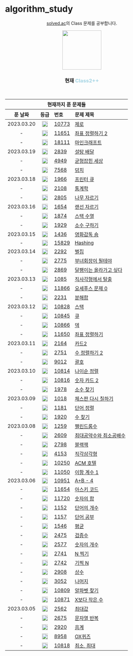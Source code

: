﻿# algorithm_study

<div align="center">
  <p>
    <a href="https://solved.ac/class">solved.ac</a>의 Class 문제를 공부합니다.
  </p>
  <img src="https://static.solved.ac/class/c2s.svg" height="128px" width="128px" style="pointer-events: none"/>
  <h3>현재 <span style="font-weight: 800; color: lightblue;">Class2++</span></h3>
</div>

<br>

<table align="center">
  <thead>
    <th colspan="4">
      현재까지 푼 문제들
    </th>
    <tr>
      <th>푼 날짜</th>
      <th>등급</th>
      <th align="left">번호</th>
      <th align="left">문제 제목</th>
    </tr>
  </thead>
  <tbody>
    <tr>
      <td align="center">
        2023.03.20
      </td>
      <td align="center">
        <img src="https://static.solved.ac/tier_small/7.svg" height="19px" width="19px" />
      </td>
      <td>
        <a href="https://www.acmicpc.net/problem/10773">10773</a>
      </td>
      <td>
        <a href="https://github.com/sangpok/algorithm_study/blob/main/10773/solution.js">제로</a>
      </td>
    </tr>    <tr>
      <td align="center">
        -
      </td>
      <td align="center">
        <img src="https://static.solved.ac/tier_small/6.svg" height="19px" width="19px" />
      </td>
      <td>
        <a href="https://www.acmicpc.net/problem/11651">11651</a>
      </td>
      <td>
        <a href="https://github.com/sangpok/algorithm_study/blob/main/11651/solution.js">좌표 정렬하기 2</a>
      </td>
    </tr>    <tr>
      <td align="center">
        -
      </td>
      <td align="center">
        <img src="https://static.solved.ac/tier_small/9.svg" height="19px" width="19px" />
      </td>
      <td>
        <a href="https://www.acmicpc.net/problem/18111">18111</a>
      </td>
      <td>
        <a href="https://github.com/sangpok/algorithm_study/blob/main/18111/solution.js">마인크래프트</a>
      </td>
    </tr>    <tr>
      <td align="center">
        2023.03.19
      </td>
      <td align="center">
        <img src="https://static.solved.ac/tier_small/7.svg" height="19px" width="19px" />
      </td>
      <td>
        <a href="https://www.acmicpc.net/problem/2839">2839</a>
      </td>
      <td>
        <a href="https://github.com/sangpok/algorithm_study/blob/main/2839/solution.js">설탕 배달</a>
      </td>
    </tr>    <tr>
      <td align="center">
        -
      </td>
      <td align="center">
        <img src="https://static.solved.ac/tier_small/7.svg" height="19px" width="19px" />
      </td>
      <td>
        <a href="https://www.acmicpc.net/problem/4949">4949</a>
      </td>
      <td>
        <a href="https://github.com/sangpok/algorithm_study/blob/main/4949/solution.js">균형잡힌 세상</a>
      </td>
    </tr>    <tr>
      <td align="center">
        -
      </td>
      <td align="center">
        <img src="https://static.solved.ac/tier_small/6.svg" height="19px" width="19px" />
      </td>
      <td>
        <a href="https://www.acmicpc.net/problem/7568">7568</a>
      </td>
      <td>
        <a href="https://github.com/sangpok/algorithm_study/blob/main/7568/solution.js">덩치</a>
      </td>
    </tr>    <tr>
      <td align="center">
        2023.03.18
      </td>
      <td align="center">
        <img src="https://static.solved.ac/tier_small/8.svg" height="19px" width="19px" />
      </td>
      <td>
        <a href="https://www.acmicpc.net/problem/1966">1966</a>
      </td>
      <td>
        <a href="https://github.com/sangpok/algorithm_study/blob/main/1966/solution.js">프린터 큐</a>
      </td>
    </tr>    <tr>
      <td align="center">
        -
      </td>
      <td align="center">
        <img src="https://static.solved.ac/tier_small/8.svg" height="19px" width="19px" />
      </td>
      <td>
        <a href="https://www.acmicpc.net/problem/2108">2108</a>
      </td>
      <td>
        <a href="https://github.com/sangpok/algorithm_study/blob/main/2108/solution.js">통계학</a>
      </td>
    </tr>    <tr>
      <td align="center">
        -
      </td>
      <td align="center">
        <img src="https://static.solved.ac/tier_small/9.svg" height="19px" width="19px" />
      </td>
      <td>
        <a href="https://www.acmicpc.net/problem/2805">2805</a>
      </td>
      <td>
        <a href="https://github.com/sangpok/algorithm_study/blob/main/2805/solution.js">나무 자르기</a>
      </td>
    </tr>    <tr>
      <td align="center">
        2023.03.16
      </td>
      <td align="center">
        <img src="https://static.solved.ac/tier_small/9.svg" height="19px" width="19px" />
      </td>
      <td>
        <a href="https://www.acmicpc.net/problem/1654">1654</a>
      </td>
      <td>
        <a href="https://github.com/sangpok/algorithm_study/blob/main/1654/solution.js">랜선 자르기</a>
      </td>
    </tr>    <tr>
      <td align="center">
        -
      </td>
      <td align="center">
        <img src="https://static.solved.ac/tier_small/9.svg" height="19px" width="19px" />
      </td>
      <td>
        <a href="https://www.acmicpc.net/problem/1874">1874</a>
      </td>
      <td>
        <a href="https://github.com/sangpok/algorithm_study/blob/main/1874/solution.js">스택 수열</a>
      </td>
    </tr>    <tr>
      <td align="center">
        -
      </td>
      <td align="center">
        <img src="https://static.solved.ac/tier_small/8.svg" height="19px" width="19px" />
      </td>
      <td>
        <a href="https://www.acmicpc.net/problem/1929">1929</a>
      </td>
      <td>
        <a href="https://github.com/sangpok/algorithm_study/blob/main/1929/solution.js">소수 구하기</a>
      </td>
    </tr>    <tr>
      <td align="center">
        2023.03.15
      </td>
      <td align="center">
        <img src="https://static.solved.ac/tier_small/7.svg" height="19px" width="19px" />
      </td>
      <td>
        <a href="https://www.acmicpc.net/problem/1436">1436</a>
      </td>
      <td>
        <a href="https://github.com/sangpok/algorithm_study/blob/main/1436/solution.js">영화감독 숌</a>
      </td>
    </tr>    <tr>
      <td align="center">
        -
      </td>
      <td align="center">
        <img src="https://static.solved.ac/tier_small/4.svg" height="19px" width="19px" />
      </td>
      <td>
        <a href="https://www.acmicpc.net/problem/15829">15829</a>
      </td>
      <td>
        <a href="https://github.com/sangpok/algorithm_study/blob/main/15829/solution.js">Hashing</a>
      </td>
    </tr>    <tr>
      <td align="center">
        2023.03.14
      </td>
      <td align="center">
        <img src="https://static.solved.ac/tier_small/3.svg" height="19px" width="19px" />
      </td>
      <td>
        <a href="https://www.acmicpc.net/problem/2292">2292</a>
      </td>
      <td>
        <a href="https://github.com/sangpok/algorithm_study/blob/main/2292/solution.js">벌집</a>
      </td>
    </tr>    <tr>
      <td align="center">
        -
      </td>
      <td align="center">
        <img src="https://static.solved.ac/tier_small/7.svg" height="19px" width="19px" />
      </td>
      <td>
        <a href="https://www.acmicpc.net/problem/2775">2775</a>
      </td>
      <td>
        <a href="https://github.com/sangpok/algorithm_study/blob/main/2775/solution.js">부녀회장이 될테야</a>
      </td>
    </tr>    <tr>
      <td align="center">
        -
      </td>
      <td align="center">
        <img src="https://static.solved.ac/tier_small/4.svg" height="19px" width="19px" />
      </td>
      <td>
        <a href="https://www.acmicpc.net/problem/2869">2869</a>
      </td>
      <td>
        <a href="https://github.com/sangpok/algorithm_study/blob/main/2869/solution.js">달팽이는 올라가고 싶다</a>
      </td>
    </tr>    <tr>
      <td align="center">
        2023.03.13
      </td>
      <td align="center">
        <img src="https://static.solved.ac/tier_small/3.svg" height="19px" width="19px" />
      </td>
      <td>
        <a href="https://www.acmicpc.net/problem/1085">1085</a>
      </td>
      <td>
        <a href="https://github.com/sangpok/algorithm_study/blob/main/1085/solution.js">직사각형에서 탈출</a>
      </td>
    </tr>    <tr>
      <td align="center">
        -
      </td>
      <td align="center">
        <img src="https://static.solved.ac/tier_small/7.svg" height="19px" width="19px" />
      </td>
      <td>
        <a href="https://www.acmicpc.net/problem/11866">11866</a>
      </td>
      <td>
        <a href="https://github.com/sangpok/algorithm_study/blob/main/11866/solution.js">요세푸스 문제 0</a>
      </td>
    </tr>    <tr>
      <td align="center">
        -
      </td>
      <td align="center">
        <img src="https://static.solved.ac/tier_small/4.svg" height="19px" width="19px" />
      </td>
      <td>
        <a href="https://www.acmicpc.net/problem/2231">2231</a>
      </td>
      <td>
        <a href="https://github.com/sangpok/algorithm_study/blob/main/2231/solution.js">분해합</a>
      </td>
    </tr>    <tr>
      <td align="center">
        2023.03.12
      </td>
      <td align="center">
        <img src="https://static.solved.ac/tier_small/7.svg" height="19px" width="19px" />
      </td>
      <td>
        <a href="https://www.acmicpc.net/problem/10828">10828</a>
      </td>
      <td>
        <a href="https://github.com/sangpok/algorithm_study/blob/main/10828/solution.js">스택</a>
      </td>
    </tr>    <tr>
      <td align="center">
        -
      </td>
      <td align="center">
        <img src="https://static.solved.ac/tier_small/7.svg" height="19px" width="19px" />
      </td>
      <td>
        <a href="https://www.acmicpc.net/problem/10845">10845</a>
      </td>
      <td>
        <a href="https://github.com/sangpok/algorithm_study/blob/main/10845/solution.js">큐</a>
      </td>
    </tr>    <tr>
      <td align="center">
        -
      </td>
      <td align="center">
        <img src="https://static.solved.ac/tier_small/7.svg" height="19px" width="19px" />
      </td>
      <td>
        <a href="https://www.acmicpc.net/problem/10866">10866</a>
      </td>
      <td>
        <a href="https://github.com/sangpok/algorithm_study/blob/main/10866/solution.js">덱</a>
      </td>
    </tr>    <tr>
      <td align="center">
        -
      </td>
      <td align="center">
        <img src="https://static.solved.ac/tier_small/6.svg" height="19px" width="19px" />
      </td>
      <td>
        <a href="https://www.acmicpc.net/problem/11650">11650</a>
      </td>
      <td>
        <a href="https://github.com/sangpok/algorithm_study/blob/main/11650/solution.js">좌표 정렬하기</a>
      </td>
    </tr>    <tr>
      <td align="center">
        2023.03.11
      </td>
      <td align="center">
        <img src="https://static.solved.ac/tier_small/7.svg" height="19px" width="19px" />
      </td>
      <td>
        <a href="https://www.acmicpc.net/problem/2164">2164</a>
      </td>
      <td>
        <a href="https://github.com/sangpok/algorithm_study/blob/main/2164/solution.js">카드2</a>
      </td>
    </tr>    <tr>
      <td align="center">
        -
      </td>
      <td align="center">
        <img src="https://static.solved.ac/tier_small/6.svg" height="19px" width="19px" />
      </td>
      <td>
        <a href="https://www.acmicpc.net/problem/2751">2751</a>
      </td>
      <td>
        <a href="https://github.com/sangpok/algorithm_study/blob/main/2751/solution.js">수 정렬하기 2</a>
      </td>
    </tr>    <tr>
      <td align="center">
        -
      </td>
      <td align="center">
        <img src="https://static.solved.ac/tier_small/7.svg" height="19px" width="19px" />
      </td>
      <td>
        <a href="https://www.acmicpc.net/problem/9012">9012</a>
      </td>
      <td>
        <a href="https://github.com/sangpok/algorithm_study/blob/main/9012/solution.js">괄호</a>
      </td>
    </tr>    <tr>
      <td align="center">
        2023.03.10
      </td>
      <td align="center">
        <img src="https://static.solved.ac/tier_small/7.svg" height="19px" width="19px" />
      </td>
      <td>
        <a href="https://www.acmicpc.net/problem/10814">10814</a>
      </td>
      <td>
        <a href="https://github.com/sangpok/algorithm_study/blob/main/10814/solution.js">나이순 정렬</a>
      </td>
    </tr>    <tr>
      <td align="center">
        -
      </td>
      <td align="center">
        <img src="https://static.solved.ac/tier_small/7.svg" height="19px" width="19px" />
      </td>
      <td>
        <a href="https://www.acmicpc.net/problem/10816">10816</a>
      </td>
      <td>
        <a href="https://github.com/sangpok/algorithm_study/blob/main/10816/solution.js">숫자 카드 2</a>
      </td>
    </tr>    <tr>
      <td align="center">
        -
      </td>
      <td align="center">
        <img src="https://static.solved.ac/tier_small/7.svg" height="19px" width="19px" />
      </td>
      <td>
        <a href="https://www.acmicpc.net/problem/1978">1978</a>
      </td>
      <td>
        <a href="https://github.com/sangpok/algorithm_study/blob/main/1978/solution.js">소수 찾기</a>
      </td>
    </tr>    <tr>
      <td align="center">
        2023.03.09
      </td>
      <td align="center">
        <img src="https://static.solved.ac/tier_small/7.svg" height="19px" width="19px" />
      </td>
      <td>
        <a href="https://www.acmicpc.net/problem/1018">1018</a>
      </td>
      <td>
        <a href="https://github.com/sangpok/algorithm_study/blob/main/1018/solution.js">체스판 다시 칠하기</a>
      </td>
    </tr>    <tr>
      <td align="center">
        -
      </td>
      <td align="center">
        <img src="https://static.solved.ac/tier_small/6.svg" height="19px" width="19px" />
      </td>
      <td>
        <a href="https://www.acmicpc.net/problem/1181">1181</a>
      </td>
      <td>
        <a href="https://github.com/sangpok/algorithm_study/blob/main/1181/solution.js">단어 정렬</a>
      </td>
    </tr>    <tr>
      <td align="center">
        -
      </td>
      <td align="center">
        <img src="https://static.solved.ac/tier_small/7.svg" height="19px" width="19px" />
      </td>
      <td>
        <a href="https://www.acmicpc.net/problem/1920">1920</a>
      </td>
      <td>
        <a href="https://github.com/sangpok/algorithm_study/blob/main/1920/solution.js">수 찾기</a>
      </td>
    </tr>    <tr>
      <td align="center">
        2023.03.08
      </td>
      <td align="center">
        <img src="https://static.solved.ac/tier_small/5.svg" height="19px" width="19px" />
      </td>
      <td>
        <a href="https://www.acmicpc.net/problem/1259">1259</a>
      </td>
      <td>
        <a href="https://github.com/sangpok/algorithm_study/blob/main/1259/solution.js">팰린드롬수</a>
      </td>
    </tr>    <tr>
      <td align="center">
        -
      </td>
      <td align="center">
        <img src="https://static.solved.ac/tier_small/5.svg" height="19px" width="19px" />
      </td>
      <td>
        <a href="https://www.acmicpc.net/problem/2609">2609</a>
      </td>
      <td>
        <a href="https://github.com/sangpok/algorithm_study/blob/main/2609/solution.js">최대공약수와 최소공배수</a>
      </td>
    </tr>    <tr>
      <td align="center">
        -
      </td>
      <td align="center">
        <img src="https://static.solved.ac/tier_small/4.svg" height="19px" width="19px" />
      </td>
      <td>
        <a href="https://www.acmicpc.net/problem/2798">2798</a>
      </td>
      <td>
        <a href="https://github.com/sangpok/algorithm_study/blob/main/2798/solution.js">블랙잭</a>
      </td>
    </tr>    <tr>
      <td align="center">
        -
      </td>
      <td align="center">
        <img src="https://static.solved.ac/tier_small/3.svg" height="19px" width="19px" />
      </td>
      <td>
        <a href="https://www.acmicpc.net/problem/4153">4153</a>
      </td>
      <td>
        <a href="https://github.com/sangpok/algorithm_study/blob/main/4153/solution.js">직각삼각형</a>
      </td>
    </tr>    <tr>
      <td align="center">
        -
      </td>
      <td align="center">
        <img src="https://static.solved.ac/tier_small/3.svg" height="19px" width="19px" />
      </td>
      <td>
        <a href="https://www.acmicpc.net/problem/10250">10250</a>
      </td>
      <td>
        <a href="https://github.com/sangpok/algorithm_study/blob/main/10250/solution.js">ACM 호텔</a>
      </td>
    </tr>    <tr>
      <td align="center">
        -
      </td>
      <td align="center">
        <img src="https://static.solved.ac/tier_small/5.svg" height="19px" width="19px" />
      </td>
      <td>
        <a href="https://www.acmicpc.net/problem/11050">11050</a>
      </td>
      <td>
        <a href="https://github.com/sangpok/algorithm_study/blob/main/11050/solution.js">이항 계수 1</a>
      </td>
    </tr>    <tr>
      <td align="center">
        2023.03.06
      </td>
      <td align="center">
        <img src="https://static.solved.ac/tier_small/sprout.svg" height="19px" width="19px" />
      </td>
      <td>
        <a href="https://www.acmicpc.net/problem/10951">10951</a>
      </td>
      <td>
        <a href="https://github.com/sangpok/algorithm_study/blob/main/10951/solution.js">A+B - 4</a>
      </td>
    </tr>    <tr>
      <td align="center">
        -
      </td>
      <td align="center">
        <img src="https://static.solved.ac/tier_small/sprout.svg" height="19px" width="19px" />
      </td>
      <td>
        <a href="https://www.acmicpc.net/problem/11654">11654</a>
      </td>
      <td>
        <a href="https://github.com/sangpok/algorithm_study/blob/main/11654/solution.js">아스키 코드</a>
      </td>
    </tr>    <tr>
      <td align="center">
        -
      </td>
      <td align="center">
        <img src="https://static.solved.ac/tier_small/2.svg" height="19px" width="19px" />
      </td>
      <td>
        <a href="https://www.acmicpc.net/problem/11720">11720</a>
      </td>
      <td>
        <a href="https://github.com/sangpok/algorithm_study/blob/main/11720/solution.js">숫자의 합</a>
      </td>
    </tr>    <tr>
      <td align="center">
        -
      </td>
      <td align="center">
        <img src="https://static.solved.ac/tier_small/4.svg" height="19px" width="19px" />
      </td>
      <td>
        <a href="https://www.acmicpc.net/problem/1152">1152</a>
      </td>
      <td>
        <a href="https://github.com/sangpok/algorithm_study/blob/main/1152/solution.js">단어의 개수</a>
      </td>
    </tr>    <tr>
      <td align="center">
        -
      </td>
      <td align="center">
        <img src="https://static.solved.ac/tier_small/5.svg" height="19px" width="19px" />
      </td>
      <td>
        <a href="https://www.acmicpc.net/problem/1157">1157</a>
      </td>
      <td>
        <a href="https://github.com/sangpok/algorithm_study/blob/main/1157/solution.js">단어 공부</a>
      </td>
    </tr>    <tr>
      <td align="center">
        -
      </td>
      <td align="center">
        <img src="https://static.solved.ac/tier_small/5.svg" height="19px" width="19px" />
      </td>
      <td>
        <a href="https://www.acmicpc.net/problem/1546">1546</a>
      </td>
      <td>
        <a href="https://github.com/sangpok/algorithm_study/blob/main/1546/solution.js">평균</a>
      </td>
    </tr>    <tr>
      <td align="center">
        -
      </td>
      <td align="center">
        <img src="https://static.solved.ac/tier_small/sprout.svg" height="19px" width="19px" />
      </td>
      <td>
        <a href="https://www.acmicpc.net/problem/2475">2475</a>
      </td>
      <td>
        <a href="https://github.com/sangpok/algorithm_study/blob/main/2475/solution.js">검증수</a>
      </td>
    </tr>    <tr>
      <td align="center">
        -
      </td>
      <td align="center">
        <img src="https://static.solved.ac/tier_small/4.svg" height="19px" width="19px" />
      </td>
      <td>
        <a href="https://www.acmicpc.net/problem/2577">2577</a>
      </td>
      <td>
        <a href="https://github.com/sangpok/algorithm_study/blob/main/2577/solution.js">숫자의 개수</a>
      </td>
    </tr>    <tr>
      <td align="center">
        -
      </td>
      <td align="center">
        <img src="https://static.solved.ac/tier_small/sprout.svg" height="19px" width="19px" />
      </td>
      <td>
        <a href="https://www.acmicpc.net/problem/2741">2741</a>
      </td>
      <td>
        <a href="https://github.com/sangpok/algorithm_study/blob/main/2741/solution.js">N 찍기</a>
      </td>
    </tr>    <tr>
      <td align="center">
        -
      </td>
      <td align="center">
        <img src="https://static.solved.ac/tier_small/2.svg" height="19px" width="19px" />
      </td>
      <td>
        <a href="https://www.acmicpc.net/problem/2742">2742</a>
      </td>
      <td>
        <a href="https://github.com/sangpok/algorithm_study/blob/main/2742/solution.js">기찍 N</a>
      </td>
    </tr>    <tr>
      <td align="center">
        -
      </td>
      <td align="center">
        <img src="https://static.solved.ac/tier_small/4.svg" height="19px" width="19px" />
      </td>
      <td>
        <a href="https://www.acmicpc.net/problem/2908">2908</a>
      </td>
      <td>
        <a href="https://github.com/sangpok/algorithm_study/blob/main/2908/solution.js">상수</a>
      </td>
    </tr>    <tr>
      <td align="center">
        -
      </td>
      <td align="center">
        <img src="https://static.solved.ac/tier_small/4.svg" height="19px" width="19px" />
      </td>
      <td>
        <a href="https://www.acmicpc.net/problem/3052">3052</a>
      </td>
      <td>
        <a href="https://github.com/sangpok/algorithm_study/blob/main/3052/solution.js">나머지</a>
      </td>
    </tr>    <tr>
      <td align="center">
        -
      </td>
      <td align="center">
        <img src="https://static.solved.ac/tier_small/sprout.svg" height="19px" width="19px" />
      </td>
      <td>
        <a href="https://www.acmicpc.net/problem/10809">10809</a>
      </td>
      <td>
        <a href="https://github.com/sangpok/algorithm_study/blob/main/10809/solution.js">알파벳 찾기</a>
      </td>
    </tr>    <tr>
      <td align="center">
        -
      </td>
      <td align="center">
        <img src="https://static.solved.ac/tier_small/sprout.svg" height="19px" width="19px" />
      </td>
      <td>
        <a href="https://www.acmicpc.net/problem/10871">10871</a>
      </td>
      <td>
        <a href="https://github.com/sangpok/algorithm_study/blob/main/10871/solution.js">X보다 작은 수</a>
      </td>
    </tr>    <tr>
      <td align="center">
        2023.03.05
      </td>
      <td align="center">
        <img src="https://static.solved.ac/tier_small/3.svg" height="19px" width="19px" />
      </td>
      <td>
        <a href="https://www.acmicpc.net/problem/2562">2562</a>
      </td>
      <td>
        <a href="https://github.com/sangpok/algorithm_study/blob/main/2562/solution.js">최대값</a>
      </td>
    </tr>    <tr>
      <td align="center">
        -
      </td>
      <td align="center">
        <img src="https://static.solved.ac/tier_small/4.svg" height="19px" width="19px" />
      </td>
      <td>
        <a href="https://www.acmicpc.net/problem/2675">2675</a>
      </td>
      <td>
        <a href="https://github.com/sangpok/algorithm_study/blob/main/2675/solution.js">문자열 반복</a>
      </td>
    </tr>    <tr>
      <td align="center">
        -
      </td>
      <td align="center">
        <img src="https://static.solved.ac/tier_small/4.svg" height="19px" width="19px" />
      </td>
      <td>
        <a href="https://www.acmicpc.net/problem/2920">2920</a>
      </td>
      <td>
        <a href="https://github.com/sangpok/algorithm_study/blob/main/2920/solution.js">음계</a>
      </td>
    </tr>    <tr>
      <td align="center">
        -
      </td>
      <td align="center">
        <img src="https://static.solved.ac/tier_small/4.svg" height="19px" width="19px" />
      </td>
      <td>
        <a href="https://www.acmicpc.net/problem/8958">8958</a>
      </td>
      <td>
        <a href="https://github.com/sangpok/algorithm_study/blob/main/8958/solution.js">OX퀴즈</a>
      </td>
    </tr>    <tr>
      <td align="center">
        -
      </td>
      <td align="center">
        <img src="https://static.solved.ac/tier_small/3.svg" height="19px" width="19px" />
      </td>
      <td>
        <a href="https://www.acmicpc.net/problem/10818">10818</a>
      </td>
      <td>
        <a href="https://github.com/sangpok/algorithm_study/blob/main/10818/solution.js">최소, 최대</a>
      </td>
    </tr>
  </tbody>
</table>